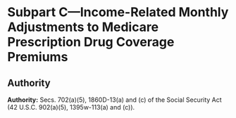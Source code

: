 # Subpart C—Income-Related Monthly Adjustments to Medicare Prescription Drug Coverage Premiums

## Authority

**Authority:** Secs. 702(a)(5), 1860D-13(a) and (c) of the Social Security Act (42 U.S.C. 902(a)(5), 1395w-113(a) and (c)).


